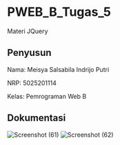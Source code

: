 # PWEB_B_Tugas_5

Materi JQuery

## Penyusun
Nama: Meisya Salsabila Indrijo Putri

NRP: 5025201114

Kelas: Pemrograman Web B

## Dokumentasi
![Screenshot (61)](https://user-images.githubusercontent.com/112882625/207779372-ebc02d23-4870-4ce9-8071-af5120df5709.png)
![Screenshot (62)](https://user-images.githubusercontent.com/112882625/207779383-6db46b76-fece-4c1a-b95a-82577d14ceb2.png)
